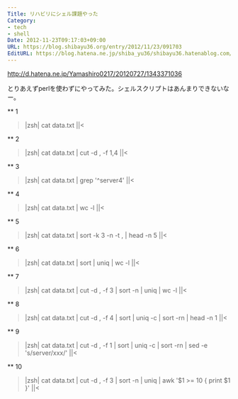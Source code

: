 ```yaml
---
Title: リハビリにシェル課題やった
Category:
- tech
- shell
Date: 2012-11-23T09:17:03+09:00
URL: https://blog.shibayu36.org/entry/2012/11/23/091703
EditURL: https://blog.hatena.ne.jp/shiba_yu36/shibayu36.hatenablog.com/atom/entry/12704830469095852328
---
```


http://d.hatena.ne.jp/Yamashiro0217/20120727/1343371036

とりあえずperlを使わずにやってみた。シェルスクリプトはあんまりできないなー。

** 1
>|zsh|
cat data.txt
||<

** 2
>|zsh|
cat data.txt | cut -d , -f 1,4
||<

** 3
>|zsh|
cat data.txt | grep '^server4'
||<

** 4
>|zsh|
cat data.txt | wc -l
||<

** 5
>|zsh|
cat data.txt | sort -k 3 -n -t , | head -n 5
||<

** 6
>|zsh|
cat data.txt | sort | uniq | wc -l
||<

** 7
>|zsh|
cat data.txt | cut -d , -f 3 | sort -n | uniq | wc -l
||<

** 8
>|zsh|
cat data.txt | cut -d , -f 4 | sort | uniq -c | sort -rn | head -n 1
||<

** 9
>|zsh|
cat data.txt | cut -d , -f 1 | sort | uniq -c | sort -rn | sed -e 's/server/xxx/'
||<

** 10
>|zsh|
cat data.txt | cut -d , -f 3 | sort -n | uniq | awk '$1 >= 10 { print $1 }'
||<
